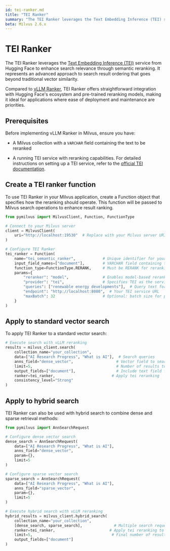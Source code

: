 ```yaml
---
id: tei-ranker.md
title: "TEI Ranker"
summary: "The TEI Ranker leverages the Text Embedding Inference (TEI) service from Hugging Face to enhance search relevance through semantic reranking. It represents an advanced approach to search result ordering that goes beyond traditional vector similarity."
beta: Milvus 2.6.x
---
```


# TEI Ranker

The TEI Ranker leverages the [Text Embedding Inference (TEI)](tei-ranker.md) service from Hugging Face to enhance search relevance through semantic reranking. It represents an advanced approach to search result ordering that goes beyond traditional vector similarity.

Compared to [vLLM Ranker](vllm-ranker.md), TEI Ranker offers straightforward integration with Hugging Face's ecosystem and pre-trained reranking models, making it ideal for applications where ease of deployment and maintenance are priorities.

## Prerequisites

Before implementing vLLM Ranker in Milvus, ensure you have:

- A Milvus collection with a `VARCHAR` field containing the text to be reranked

- A running TEI service with reranking capabilities. For detailed instructions on setting up a TEI service, refer to the [official TEI documentation](https://huggingface.co/docs/text-embeddings-inference/en/quick_tour).

## Create a TEI ranker function

To use TEI Ranker in your Milvus application, create a Function object that specifies how the reranking should operate. This function will be passed to Milvus search operations to enhance result ranking.

```python
from pymilvus import MilvusClient, Function, FunctionType

# Connect to your Milvus server
client = MilvusClient(
    uri="http://localhost:19530"  # Replace with your Milvus server URI
)

# Configure TEI Ranker
tei_ranker = Function(
    name="tei_semantic_ranker",            # Unique identifier for your ranker
    input_field_names=["document"],        # VARCHAR field containing text to rerank
    function_type=FunctionType.RERANK,     # Must be RERANK for reranking functions
    params={
        "reranker": "model",               # Enables model-based reranking
        "provider": "tei",                 # Specifies TEI as the service provider
        "queries": ["renewable energy developments"],  # Query text for relevance evaluation
        "endpoint": "http://localhost:8080",  # Your TEI service URL
        "maxBatch": 32                     # Optional: batch size for processing (default: 32)
    }
)
```

## Apply to standard vector search

To apply TEI Ranker to a standard vector search:

```python
# Execute search with vLLM reranking
results = milvus_client.search(
    collection_name="your_collection",
    data=["AI Research Progress", "What is AI"],  # Search queries
    anns_field="dense_vector",                   # Vector field to search
    limit=5,                                     # Number of results to return
    output_fields=["document"],                  # Include text field for reranking
    ranker=tei_ranker,                         # Apply tei reranking
    consistency_level="Strong"
)
```

## Apply to hybrid search

TEI Ranker can also be used with hybrid search to combine dense and sparse retrieval methods:

```python
from pymilvus import AnnSearchRequest

# Configure dense vector search
dense_search = AnnSearchRequest(
    data=["AI Research Progress", "What is AI"],
    anns_field="dense_vector",
    param={},
    limit=5
)

# Configure sparse vector search  
sparse_search = AnnSearchRequest(
    data=["AI Research Progress", "What is AI"],
    anns_field="sparse_vector", 
    param={},
    limit=5
)

# Execute hybrid search with vLLM reranking
hybrid_results = milvus_client.hybrid_search(
    collection_name="your_collection",
    [dense_search, sparse_search],              # Multiple search requests
    ranker=tei_ranker,                        # Apply tei reranking to combined results
    limit=5,                                   # Final number of results
    output_fields=["document"]
)
```